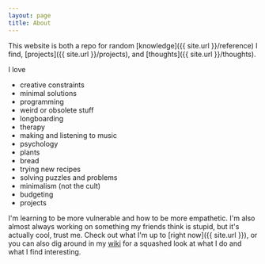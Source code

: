 ```yaml
---
layout: page
title: About
---
```


This website is both a repo for random [knowledge]({{ site.url }}/reference) I find, [projects]({{ site.url }}/projects), and [thoughts]({{ site.url }}/thoughts).

I love

* creative constraints
* minimal solutions
* programming
* weird or obsolete stuff
* longboarding
* therapy
* making and listening to music
* psychology
* plants
* bread
* trying new recipes
* solving puzzles and problems
* minimalism (not the cult)
* budgeting
* projects

I'm learning to be more vulnerable and how to be more empathetic. I'm also almost always working on something my friends think is stupid, but it's actually cool, trust me. Check out what I'm up to [right now]({{ site.url }}), or you can also dig around in my [wiki](http://www.tinybrain.fans) for a squashed look at what I do and what I find interesting.

